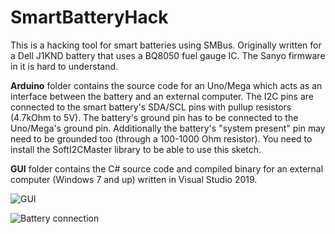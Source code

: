 # SmartBatteryHack
This is a hacking tool for smart batteries using SMBus. Originally written for a Dell J1KND battery that uses a BQ8050 fuel gauge IC. The Sanyo firmware in it is hard to understand.

**Arduino** folder contains the source code for an Uno/Mega which acts as an interface between the battery and an external computer. The I2C pins are connected to the smart battery's SDA/SCL pins with pullup resistors (4.7kOhm to 5V). The battery's ground pin has to be connected to the Uno/Mega's ground pin. Additionally the battery's "system present" pin may need to be grounded too (through a 100-1000 Ohm resistor). You need to install the SoftI2CMaster library to be able to use this sketch.

**GUI** folder contains the C# source code and compiled binary for an external computer (Windows 7 and up) written in Visual Studio 2019.

![GUI](https://boundaryconditionhome.files.wordpress.com/2020/01/sbhack_gui_01.png)

![Battery connection](https://boundaryconditionhome.files.wordpress.com/2020/01/img_20200118_104135_02.jpg)
